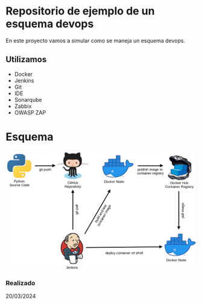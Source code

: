 # Repositorio de ejemplo de un esquema devops
En este proyecto vamos a simular como se maneja un esquema devops.

## Utilizamos
- Docker
- Jenkins
- Git
- IDE
- Sonarqube
- Zabbix
- OWASP ZAP

# Esquema
![esquema](./assets/jenkins_pipeline.png)

### Realizado
20/03/2024
